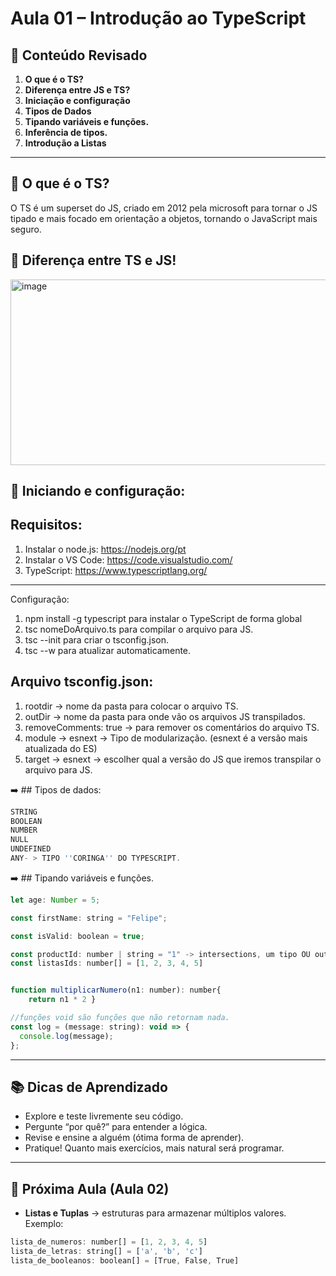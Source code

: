 # Aula 01 – Introdução ao TypeScript

## 📌 Conteúdo Revisado
1. **O que é o TS?**  
2. **Diferença entre JS e TS?**  
3. **Iniciação e configuração**  
4. **Tipos de Dados**  
5. **Tipando variáveis e funções.**  
6. **Inferência de tipos.**
7. **Introdução a Listas**

---

## 🔹 O que é o TS?
O TS é um superset do JS, criado em 2012 pela microsoft para tornar o JS tipado e mais focado em orientação a objetos, tornando o JavaScript mais seguro.

## 🔹 Diferença entre TS e JS!

<img width="917" height="297" alt="image" src="https://github.com/user-attachments/assets/7b7da68d-f879-4ab5-be6a-05080bebd40f" />


## 🔹 Iniciando e configuração:
## Requisitos:
1. Instalar o node.js: https://nodejs.org/pt
2. Instalar o VS Code: https://code.visualstudio.com/
3. TypeScript: https://www.typescriptlang.org/
--- 
Configuração:
1. npm install -g typescript para instalar o TypeScript de forma global
2. tsc nomeDoArquivo.ts para compilar o arquivo para JS.
3. tsc --init para criar o tsconfig.json.
4. tsc --w para atualizar automaticamente.
## Arquivo tsconfig.json:
1. rootdir -> nome da pasta para colocar o arquivo TS.
2. outDir -> nome da pasta para  onde vão os arquivos JS transpilados.
3. removeComments: true -> para remover os comentários do arquivo TS.
4. module -> esnext -> Tipo de modularização. (esnext é a versão mais atualizada do ES)
5. target -> esnext -> escolher qual a versão do JS que iremos transpilar o arquivo para JS.


➡️ ## Tipos de dados:

```javascript
STRING
BOOLEAN
NUMBER
NULL
UNDEFINED
ANY- > TIPO ''CORINGA'' DO TYPESCRIPT.
```

➡️ ## Tipando variáveis e funções.  

```javascript
let age: Number = 5;

const firstName: string = "Felipe";

const isValid: boolean = true;

const productId: number | string = "1" -> intersections, um tipo OU outro!
const listasIds: number[] = [1, 2, 3, 4, 5]
```

```javascript

function multiplicarNumero(n1: number): number{
    return n1 * 2 }

//funções void são funções que não retornam nada.
const log = (message: string): void => {
  console.log(message);
};

```



---

## 📚 Dicas de Aprendizado
- Explore e teste livremente seu código.  
- Pergunte “por quê?” para entender a lógica.  
- Revise e ensine a alguém (ótima forma de aprender).  
- Pratique! Quanto mais exercícios, mais natural será programar.  

---

## 🚀 Próxima Aula (Aula 02)
- **Listas e Tuplas** → estruturas para armazenar múltiplos valores.  
Exemplo:
```javascript
lista_de_numeros: number[] = [1, 2, 3, 4, 5]
lista_de_letras: string[] = ['a', 'b', 'c']
lista_de_booleanos: boolean[] = [True, False, True]
```
